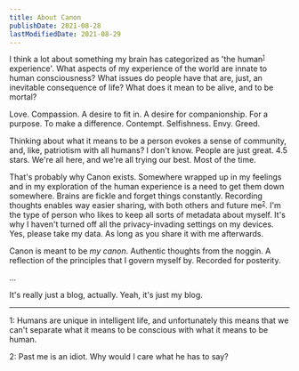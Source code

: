 ```yaml
---
title: About Canon
publishDate: 2021-08-28
lastModifiedDate: 2021-08-29
---
```

I think a lot about something my brain has categorized as 'the human<small><sup>[1](#foot1)</sup></small> experience'.
What aspects of my experience of the world are innate to human consciousness? What issues do people have that are, just,
an inevitable consequence of life? What does it mean to be alive, and to be mortal?

Love. Compassion. A desire to fit in. A desire for companionship. For a purpose. To make a difference.
<Comment>Contempt. Selfishness. Envy. Greed.</Comment>

Thinking about what it means to be a person evokes a sense of community, and, like, patriotism with all humans?
I don't know. People are just great. 4.5 stars. We're all here, and we're all trying our best. Most of the time.

That's probably why Canon exists. Somewhere wrapped up in my feelings and in my exploration of the human experience 
is a need to get them down somewhere. Brains are fickle and forget things constantly. Recording thoughts enables way 
easier sharing, with both others and future me<small><sup>[2](#foot2)</sup></small>. I'm the type of person who likes
to keep all sorts of metadata about myself. It's why I haven't turned off all the privacy-invading settings on my 
devices. Yes, please take my data. As long as you share it with me afterwards.

Canon is meant to be *my canon*. Authentic thoughts from the noggin. 
A reflection of the principles that I govern myself by. Recorded for posterity.

...

It's really just a blog, actually. Yeah, it's just my blog.

---

<a name="foot1">1</a>: Humans are unique in intelligent life, and unfortunately this means that we can't
separate what it means to be conscious with what it means to be human.

<a name="foot2">2</a>: Past me is an idiot. Why would I care what he has to say?